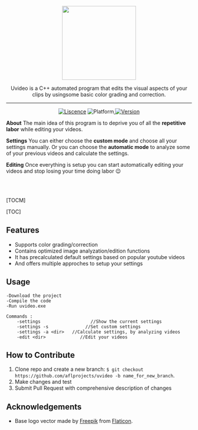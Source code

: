 <p align="center">
	<img width="200px" src="https://i.imgur.com/t1hhMP5.png"/>
</p>
<p align="center">
	Uvideo is a C++ automated program that edits the visual aspects of your clips by usingsome basic color grading and correction. 
</p>
	
---------

<p align="center">
	<a href="">   <img src="https://img.shields.io/badge/Liscence-MIT-green" alt="Liscence"></a>   <img src="https://img.shields.io/badge/Platform-Windows-lightgray" alt="Platform"></a><a href="">   <img src="https://img.shields.io/badge/Version-1.013-blue"alt="Version"></a>
</p>

**About**
The main idea of this program is to deprive you of all the **repetitive labor** while editing your videos.


**Settings**
You can either choose the **custom mode** and choose all your settings manually. 
Or you can choose the **automatic mode** to analyze some of your previous videos and calculate the settings.

**Editing**
Once everything is setup you can start automatically editing your videos  and stop losing your time doing labor :wink:

<br></br>

[TOCM]

[TOC]


**Features**
---
- Supports color grading/correction 
- Contains optimized image analyzation/edition functions
- It has precalculated default settings based on popular youtube videos
- And offers multiple approches to setup your settings

**Usage**
---
```
-Download the project
-Compile the code
-Run uvideo.exe

Commands :
	-settings					//Show the current settings
	-settings -s	  		  //Set custom settings
	-settings -a <dir>	 //Calculate settings, by analyzing videos
	-edit <dir>				//Edit your videos
```

**How to Contribute**
---

1. Clone repo and create a new branch: `$ git checkout https://github.com/aflprojects/uvideo -b name_for_new_branch`.
2. Make changes and test
3. Submit Pull Request with comprehensive description of changes

**Acknowledgements**
---
+ Base logo vector made by [Freepik](https://www.freepik.com/) from [Flaticon](www.flaticon.com).

